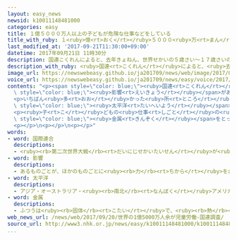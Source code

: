 ```yaml
---
layout: easy_news
newsid: k10011148481000
categories: easy
title: １億５０００万人以上の子どもが危険な仕事などをしている
title_with_ruby: １<ruby>億<rt>おく</rt></ruby>５０００<ruby>万<rt>まん</rt></ruby><ruby>人<rt>にん</rt></ruby><ruby>以上<rt>いじょう</rt></ruby>の<ruby>子<rt>こ</rt></ruby>どもが<ruby>危険<rt>きけん</rt></ruby>な<ruby>仕事<rt>しごと</rt></ruby>などをしている
last_modified_at: '2017-09-21T11:30:00+09:00'
datetime: 2017年09月21日 11時30分
description: 国連こくれんによると、去年きょねん、世界せかいの５歳さい〜１７歳さいの子こどもの中なかの１億おく５１６０万まん人にんが、危険きけんな仕事しごとや体からだに悪わるい影響えいきょうがある仕事しごとをしていました。
description_with_ruby: <ruby>国連<rt>こくれん</rt></ruby>によると、<ruby>去年<rt>きょねん</rt></ruby>、<ruby>世界<rt>せかい</rt></ruby>の５<ruby>歳<rt>さい</rt></ruby>〜１７<ruby>歳<rt>さい</rt></ruby>の<ruby>子<rt>こ</rt></ruby>どもの<ruby>中<rt>なか</rt></ruby>の１<ruby>億<rt>おく</rt></ruby>５１６０<ruby>万<rt>まん</rt></ruby><ruby>人<rt>にん</rt></ruby>が、<ruby>危険<rt>きけん</rt></ruby>な<ruby>仕事<rt>しごと</rt></ruby>や<ruby>体<rt>からだ</rt></ruby>に<ruby>悪<rt>わる</rt></ruby>い<ruby>影響<rt>えいきょう</rt></ruby>がある<ruby>仕事<rt>しごと</rt></ruby>をしていました。
image_url: https://newswebeasy.github.io/ja201709/news/web/image/2017/09/21/k10011148481000.jpg
voice_url: https://newswebeasy.github.io/ja201709/news/easy/voice/2017/09/21/k10011148481000.mp3
contents: "<p><span style=\"color: blue;\"><ruby>国連<rt>こくれん</rt></ruby></span>によると、<ruby>去年<rt>きょねん</rt></ruby>、<ruby>世界<rt>せかい</rt></ruby>の５<ruby>歳<rt>さい</rt></ruby>〜１７<ruby>歳<rt>さい</rt></ruby>の<ruby>子<rt>こ</rt></ruby>どもの<ruby>中<rt>なか</rt></ruby>の１<ruby>億<rt>おく</rt></ruby>５１６０<ruby>万<rt>まん</rt></ruby><ruby>人<rt>にん</rt></ruby>が、<ruby>危険<rt>きけん</rt></ruby>な<ruby>仕事<rt>しごと</rt></ruby>や<ruby>体<rt>からだ</rt></ruby>に<ruby>悪<rt>わる</rt></ruby>い<span\
  \ style=\"color: blue;\"><ruby>影響<rt>えいきょう</rt></ruby></span>がある<ruby>仕事<rt>しごと</rt></ruby>をしていました。これは、<ruby>世界<rt>せかい</rt></ruby>の５<ruby>歳<rt>さい</rt></ruby>〜１７<ruby>歳<rt>さい</rt></ruby>の<ruby>子<rt>こ</rt></ruby>どもの１０％です。</p>\n\
  <p>いちばん<ruby>多<rt>おお</rt></ruby>かった<ruby>所<rt>ところ</rt></ruby>はアフリカで、７２１０<ruby>万<rt>まん</rt></ruby><ruby>人<rt>にん</rt></ruby>いました。<ruby>次<rt>つぎ</rt></ruby>はアジアと<span\
  \ style=\"color: blue;\"><ruby>太平洋<rt>たいへいよう</rt></ruby></span>にある<ruby>国<rt>くに</rt></ruby>で６２００<ruby>万<rt>まん</rt></ruby><ruby>人<rt>にん</rt></ruby>でした。</p>\n\
  <p><ruby>子<rt>こ</rt></ruby>どもの<ruby>仕事<rt>しごと</rt></ruby>の<ruby>中<rt>なか</rt></ruby>には、<ruby>山<rt>やま</rt></ruby>で<span\
  \ style=\"color: blue;\"><ruby>金属<rt>きんぞく</rt></ruby></span>をとったり<ruby>建物<rt>たてもの</rt></ruby>などをつくったりする<ruby>仕事<rt>しごと</rt></ruby>がありました。とても<ruby>長<rt>なが</rt></ruby>い<ruby>時間<rt>じかん</rt></ruby><ruby>働<rt>はたら</rt></ruby>かなければならない<ruby>子<rt>こ</rt></ruby>どももいました。</p>\n\
  <p></p>\n<p></p>\n<p></p>"
words:
- word: 国際連合
  descriptions:
  - <ruby><rb>第二次世界大戦</rb><rt>だいにじせかいたいせん</rt></ruby>が<ruby><rb>終</rb><rt>お</rt></ruby>わった１９４５<ruby><rb>年</rb><rt>ねん</rt></ruby>、<ruby><rb>世界</rb><rt>せかい</rt></ruby>の<ruby><rb>平和</rb><rt>へいわ</rt></ruby>と<ruby><rb>安全</rb><rt>あんぜん</rt></ruby>を<ruby><rb>守</rb><rt>まも</rt></ruby>るために<ruby><rb>作</rb><rt>つく</rt></ruby>られた<ruby><rb>仕組</rb><rt>しく</rt></ruby>み。<ruby><rb>本部</rb><rt>ほんぶ</rt></ruby>はアメリカのニューヨークにある。<ruby><rb>国連</rb><rt>こくれん</rt></ruby>。<ruby><rb>UN</rb><rt>ユーエヌ</rt></ruby>。
- word: 影響
  descriptions:
  - あるものごとが、ほかのものごとに<ruby><rb>力</rb><rt>ちから</rt></ruby>をおよぼして、そのようすを<ruby><rb>変</rb><rt>か</rt></ruby>えること。
- word: 太平洋
  descriptions:
  - アジア・オーストラリア・<ruby><rb>南北</rb><rt>なんぼく</rt></ruby>アメリカ・<ruby><rb>南極</rb><rt>なんきょく</rt></ruby>の<ruby><rb>五</rb><rt>いつ</rt></ruby>つの<ruby><rb>大陸</rb><rt>たいりく</rt></ruby>に<ruby><rb>囲</rb><rt>かこ</rt></ruby>まれた、<ruby><rb>世界</rb><rt>せかい</rt></ruby>でいちばん<ruby><rb>広</rb><rt>ひろ</rt></ruby>い<ruby><rb>海</rb><rt>うみ</rt></ruby>。
- word: 金属
  descriptions:
  - ふつうは<ruby><rb>固体</rb><rt>こたい</rt></ruby>で、<ruby><rb>熱</rb><rt>ねつ</rt></ruby>や<ruby><rb>電気</rb><rt>でんき</rt></ruby>をよく<ruby><rb>伝</rb><rt>つた</rt></ruby>えるもの。<ruby><rb>鉄</rb><rt>てつ</rt></ruby>・<ruby><rb>銅</rb><rt>どう</rt></ruby>・<ruby><rb>金</rb><rt>きん</rt></ruby>・<ruby><rb>銀</rb><rt>ぎん</rt></ruby>・アルミニウムなど。
web_news_url: /news/web/2017/09/20/世界の1億5000万人余が児童労働-国連調査/
source_url: http://www3.nhk.or.jp/news/easy/k10011148481000/k10011148481000.html
...
```

